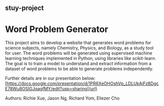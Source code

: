 ## stuy-project
# Word Problem Generator
This project aims to develop a website that generates word problems for science subjects, namely Chemistry, Physics, and Biology, as a study tool for user. The word problems will be generated using supervised machine learning techniques implemented in Python, using libraries like scikit-learn. The goal is to train a model to understand and extract information from a dataset of word problems to be able to generate problems independently.

Further details are in our presentation below: 
[https://docs.google.com/presentation/d/1PR6XeOHOshVp_LDLUkAiFz8DgcE78Wu8OSIGJqagfMY/edit?usp=sharing](url)

Authors: Richie Xue, Jason Ng, Richard Yom, Eliezer Cho 
